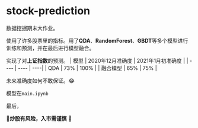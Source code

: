 # stock-prediction
数据挖掘期末大作业。

使用了许多股票里的指标。用了**QDA**、**RandomForest**、**GBDT**等多个模型进行训练和预测，并在最后进行模型融合。

实现了对**上证指数**的预测。
|  模型   | 2020年12月准确度  | 2021年1月初准确度 |
|  ----  | ----  | ----|
| QDA  | 73% | 100% |
| 融合模型  | 65% | 75% |

未来准确度如何不敢保证。:joy:

模型在`main.ipynb`

最后，

:pray:**炒股有风险，入市需谨慎** :pray:
